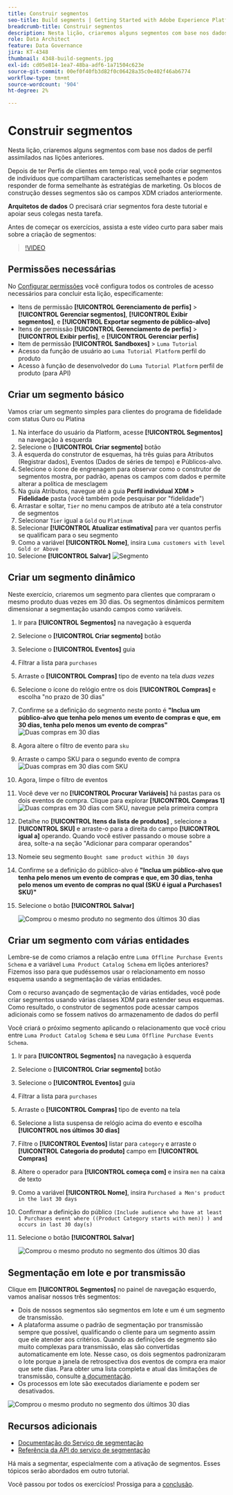 ```yaml
---
title: Construir segmentos
seo-title: Build segments | Getting Started with Adobe Experience Platform for Data Architects and Data Engineers
breadcrumb-title: Construir segmentos
description: Nesta lição, criaremos alguns segmentos com base nos dados de perfil assimilados nas lições anteriores.
role: Data Architect
feature: Data Governance
jira: KT-4348
thumbnail: 4348-build-segments.jpg
exl-id: cd05e814-1ea7-48ba-adf6-1a71504c623e
source-git-commit: 00ef0f40fb3d82f0c06428a35c0e402f46ab6774
workflow-type: tm+mt
source-wordcount: '904'
ht-degree: 2%

---
```


# Construir segmentos

<!-- 30 min-->
Nesta lição, criaremos alguns segmentos com base nos dados de perfil assimilados nas lições anteriores.

Depois de ter Perfis de clientes em tempo real, você pode criar segmentos de indivíduos que compartilham características semelhantes e podem responder de forma semelhante às estratégias de marketing. Os blocos de construção desses segmentos são os campos XDM criados anteriormente.

**Arquitetos de dados** O precisará criar segmentos fora deste tutorial e apoiar seus colegas nesta tarefa.

Antes de começar os exercícios, assista a este vídeo curto para saber mais sobre a criação de segmentos:
>[!VIDEO](https://video.tv.adobe.com/v/27254?learn=on)


## Permissões necessárias

No [Configurar permissões](configure-permissions.md) você configura todos os controles de acesso necessários para concluir esta lição, especificamente:

* Itens de permissão **[!UICONTROL Gerenciamento de perfis]** > **[!UICONTROL Gerenciar segmentos]**, **[!UICONTROL Exibir segmentos]**, e **[!UICONTROL Exportar segmento de público-alvo]**
* Itens de permissão **[!UICONTROL Gerenciamento de perfis]** > **[!UICONTROL Exibir perfis]**, e **[!UICONTROL Gerenciar perfis]**
* Item de permissão **[!UICONTROL Sandboxes]** > `Luma Tutorial`
* Acesso da função de usuário ao `Luma Tutorial Platform` perfil do produto
* Acesso à função de desenvolvedor do `Luma Tutorial Platform` perfil de produto (para API)

## Criar um segmento básico

Vamos criar um segmento simples para clientes do programa de fidelidade com status Ouro ou Platina

1. Na interface do usuário da Platform, acesse **[!UICONTROL Segmentos]** na navegação à esquerda
1. Selecione o **[!UICONTROL Criar segmento]** botão
1. À esquerda do construtor de esquemas, há três guias para Atributos (Registrar dados), Eventos (Dados de séries de tempo) e Públicos-alvo.
1. Selecione o ícone de engrenagem para observar como o construtor de segmentos mostra, por padrão, apenas os campos com dados e permite alterar a política de mesclagem
1. Na guia Atributos, navegue até a guia **Perfil individual XDM > Fidelidade** pasta (você também pode pesquisar por &quot;fidelidade&quot;)
1. Arrastar e soltar, `Tier` no menu campos de atributo até a tela construtor de segmentos
1. Selecionar `Tier` igual a `Gold` ou `Platinum`
1. Selecionar **[!UICONTROL Atualizar estimativa]** para ver quantos perfis se qualificam para o seu segmento
1. Como a variável **[!UICONTROL Nome]**, insira `Luma customers with level Gold or Above`
1. Selecione **[!UICONTROL Salvar]**
   ![Segmento](assets/segment-goldOrAbove.png)

<!--## Build a sequential segment-->

## Criar um segmento dinâmico

Neste exercício, criaremos um segmento para clientes que compraram o mesmo produto duas vezes em 30 dias. Os segmentos dinâmicos permitem dimensionar a segmentação usando campos como variáveis.

1. Ir para **[!UICONTROL Segmentos]** na navegação à esquerda
1. Selecione o **[!UICONTROL Criar segmento]** botão
1. Selecione o **[!UICONTROL Eventos]** guia
1. Filtrar a lista para `purchases`
1. Arraste o **[!UICONTROL Compras]** tipo de evento na tela _duas vezes_
1. Selecione o ícone do relógio entre os dois **[!UICONTROL Compras]** e escolha &quot;no prazo de 30 dias&quot;
1. Confirme se a definição do segmento neste ponto é **&quot;Inclua um público-alvo que tenha pelo menos um evento de compras e que, em 30 dias, tenha pelo menos um evento de compras&quot;**
   ![Duas compras em 30 dias](assets/segment-twoPurchases.png)
1. Agora altere o filtro de evento para `sku`
1. Arraste o campo SKU para o segundo evento de compra
   ![Duas compras em 30 dias com SKU](assets/segment-twoPurchases-addSku.png)
1. Agora, limpe o filtro de eventos
1. Você deve ver no **[!UICONTROL Procurar Variáveis]** há pastas para os dois eventos de compra. Clique para explorar **[!UICONTROL Compras 1]**\
   ![Duas compras em 30 dias com SKU, navegue pela primeira compra](assets/segment-twoPurchases-browsePurchaseOne.png)
1. Detalhe no **[!UICONTROL Itens da lista de produtos]** , selecione a **[!UICONTROL SKU]** e arraste-o para a direita do campo **[!UICONTROL igual a]** operando. Quando você estiver passando o mouse sobre a área, solte-a na seção &quot;Adicionar para comparar operandos&quot;
1. Nomeie seu segmento `Bought same product within 30 days`
1. Confirme se a definição do público-alvo é **&quot;Inclua um público-alvo que tenha pelo menos um evento de compras e que, em 30 dias, tenha pelo menos um evento de compras no qual (SKU é igual a Purchases1 SKU)&quot;**
1. Selecione o botão **[!UICONTROL Salvar]**

   ![Comprou o mesmo produto no segmento dos últimos 30 dias](assets/segment-boughtSameProduct.png)

## Criar um segmento com várias entidades

Lembre-se de como criamos a relação entre `Luma Offline Purchase Events Schema` e a variável `Luma Product Catalog Schema` em lições anteriores? Fizemos isso para que pudéssemos usar o relacionamento em nosso esquema usando a segmentação de várias entidades.

Com o recurso avançado de segmentação de várias entidades, você pode criar segmentos usando várias classes XDM para estender seus esquemas. Como resultado, o construtor de segmentos pode acessar campos adicionais como se fossem nativos do armazenamento de dados do perfil

Você criará o próximo segmento aplicando o relacionamento que você criou entre `Luma Product Catalog Schema` e seu `Luma Offline Purchase Events Schema`.

1. Ir para **[!UICONTROL Segmentos]** na navegação à esquerda
1. Selecione o **[!UICONTROL Criar segmento]** botão
1. Selecione o **[!UICONTROL Eventos]** guia
1. Filtrar a lista para `purchases`
1. Arraste o **[!UICONTROL Compras]** tipo de evento na tela
1. Selecione a lista suspensa de relógio acima do evento e escolha **[!UICONTROL nos últimos 30 dias]**
1. Filtre o **[!UICONTROL Eventos]** listar para `category` e arraste o **[!UICONTROL Categoria do produto]** campo em **[!UICONTROL Compras]**
1. Altere o operador para **[!UICONTROL começa com]** e insira `men` na caixa de texto
1. Como a variável **[!UICONTROL Nome]**, insira `Purchased a Men's product in the last 30 days`
1. Confirmar a definição do público `(Include audience who have at least 1 Purchases event where ((Product Category starts with men)) ) and occurs in last 30 day(s)`
1. Selecione o botão **[!UICONTROL Salvar]**

   ![Comprou o mesmo produto no segmento dos últimos 30 dias](assets/segment-purchasedMens.png)

## Segmentação em lote e por transmissão

Clique em **[!UICONTROL Segmentos]** no painel de navegação esquerdo, vamos analisar nossos três segmentos:

* Dois de nossos segmentos são segmentos em lote e um é um segmento de transmissão.
* A plataforma assume o padrão de segmentação por transmissão sempre que possível, qualificando o cliente para um segmento assim que ele atender aos critérios. Quando as definições de segmento são muito complexas para transmissão, elas são convertidas automaticamente em lote. Nesse caso, os dois segmentos padronizaram o lote porque a janela de retrospectiva dos eventos de compra era maior que sete dias. Para obter uma lista completa e atual das limitações de transmissão, consulte [a documentação](https://experienceleague.adobe.com/docs/experience-platform/segmentation/ui/streaming-segmentation.html).
* Os processos em lote são executados diariamente e podem ser desativados.

![Comprou o mesmo produto no segmento dos últimos 30 dias](assets/segment-review.png)

## Recursos adicionais

* [Documentação do Serviço de segmentação](https://experienceleague.adobe.com/docs/experience-platform/segmentation/home.html?lang=pt-BR)
* [Referência da API do serviço de segmentação](https://www.adobe.io/experience-platform-apis/references/segmentation/)

Há mais a segmentar, especialmente com a ativação de segmentos. Esses tópicos serão abordados em outro tutorial.

Você passou por todos os exercícios! Prossiga para a [conclusão](conclusion.md).

